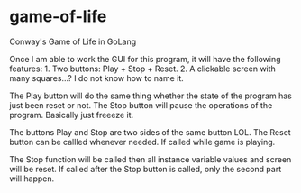 # game-of-life
Conway's Game of Life in GoLang

Once I am able to work the GUI for this program, it will have the following features: 
	1. Two buttons: Play + Stop + Reset.
	2. A clickable screen with many squares...? I do not know how to name it.

The Play button will do the same thing whether the state of the program has just been reset or not.
The Stop button will pause the operations of the program. Basically just freeeze it.

The buttons Play and Stop are two sides of the same button LOL.
The Reset button can be callled whenever needed. If called while game is playing. 

The Stop function will be called then all instance variable values and screen will be reset. If called after the Stop button is called, only the second part will happen.
